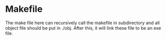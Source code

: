 # Makefile

The make file here can recursively call the makefile in subdirectory and all object file should be put in ./obj. After this, it will link these file to be an exe file.
